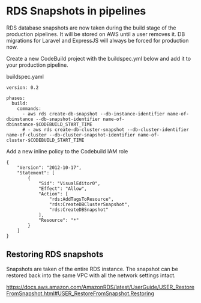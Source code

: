 <!-- Space: DOS -->
<!-- Parent: Standards -->

# RDS Snapshots in pipelines

RDS database snapshots are now taken during the build stage of the production pipelines. It will be stored on AWS until a user removes it. DB migrations for Laravel and ExpressJS will always be forced for production now.

Create a new CodeBuild project with the buildspec.yml below and add it to your production pipeline.

buildspec.yaml
```
version: 0.2

phases:
  build:
    commands:
      - aws rds create-db-snapshot --db-instance-identifier name-of-dbinstance --db-snapshot-identifier name-of-dbinstance-$CODEBUILD_START_TIME
      # - aws rds create-db-cluster-snapshot --db-cluster-identifier name-of-cluster --db-cluster-snapshot-identifier name-of-cluster-$CODEBUILD_START_TIME
```

Add a new inline policy to the Codebuild IAM role
```
{
    "Version": "2012-10-17",
    "Statement": [
        {
            "Sid": "VisualEditor0",
            "Effect": "Allow",
            "Action": [
                "rds:AddTagsToResource",
                "rds:CreateDBClusterSnapshot",
                "rds:CreateDBSnapshot"
            ],
            "Resource": "*"
        }
    ]
}
```

## Restoring RDS snapshots
Snapshots are taken of the entire RDS instance. The snapshot can be restored back into the same VPC with all the network settings intact. 

https://docs.aws.amazon.com/AmazonRDS/latest/UserGuide/USER_RestoreFromSnapshot.html#USER_RestoreFromSnapshot.Restoring
